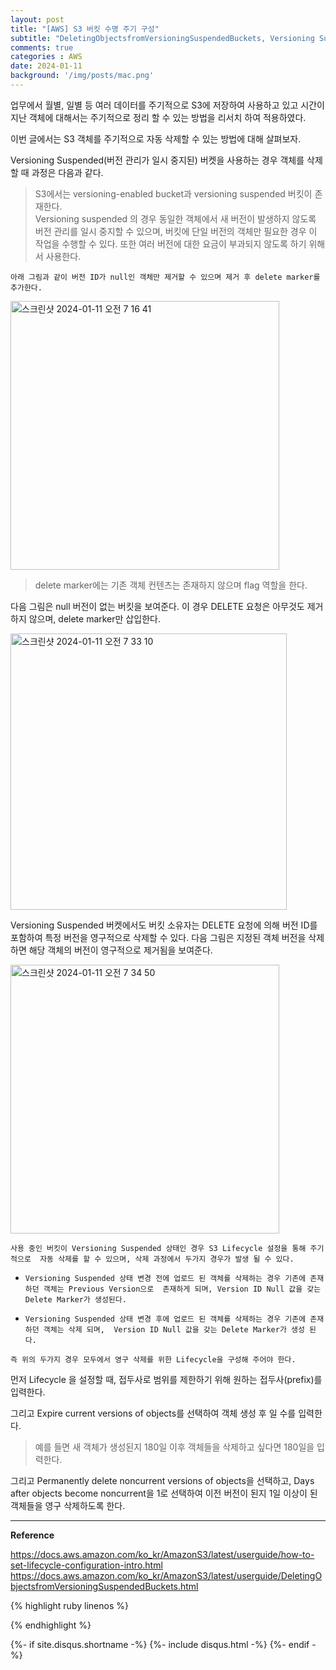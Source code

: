 ```yaml
---
layout: post
title: "[AWS] S3 버킷 수명 주기 구성"
subtitle: "DeletingObjectsfromVersioningSuspendedBuckets, Versioning Suspended Bucket Lifecycle"
comments: true
categories : AWS
date: 2024-01-11
background: '/img/posts/mac.png'
---
```


업무에서 월별, 일별 등 여러 데이터를 주기적으로 S3에 저장하여 사용하고 있고 
시간이 지난 객체에 대해서는 주기적으로 정리 할 수 있는 방법을 리서치 하여 적용하였다.   

이번 글에서는 S3 객체를 주기적으로 자동 삭제할 수 있는 방법에 대해 살펴보자.   

Versioning Suspended(버전 관리가 일시 중지된) 버켓을 사용하는 경우 객체를 
삭제할 때 과정은 다음과 같다.   

> S3에서는 versioning-enabled bucket과 versioning suspended 버킷이 존재한다.   
> Versioning suspended 의 경우 동일한 객체에서 새 버전이 발생하지 않도록 버전 관리를 일시 중지할 수 있으며, 버킷에 단일 버전의 객체만 
필요한 경우 이 작업을 수행할 수 있다. 또한 여러 버전에 대한 요금이 부과되지 않도록 하기 위해서 사용한다.   

`아래 그림과 같이 버전 ID가 null인 객체만 제거할 수 있으며 제거 후 delete marker를 추가한다.`      

<img width="430" alt="스크린샷 2024-01-11 오전 7 16 41" src="https://github.com/WonYong-Jang/Pharmacy-Recommendation/assets/26623547/903ccdd7-27ab-4b0d-a2cc-32864c3f3277">     

> delete marker에는 기존 객체 컨텐츠는 존재하지 않으며 flag 역할을 한다.  

다음 그림은 null 버전이 없는 버킷을 보여준다. 이 경우 DELETE 요청은 아무것도 제거하지 않으며, delete marker만 삽입한다.   

<img width="442" alt="스크린샷 2024-01-11 오전 7 33 10" src="https://github.com/WonYong-Jang/Pharmacy-Recommendation/assets/26623547/8456683f-282d-48b1-8327-0ab0e0251944">   


Versioning Suspended 버켓에서도 버킷 소유자는 DELETE 요청에 의해 버전 ID를 포함하여 특정 버전을 영구적으로
삭제할 수 있다. 다음 그림은 지정된 객체 버전을 삭제하면 해당 객체의 버전이 영구적으로 제거됨을 보여준다.     

<img width="430" alt="스크린샷 2024-01-11 오전 7 34 50" src="https://github.com/WonYong-Jang/Pharmacy-Recommendation/assets/26623547/f5a0c4d3-7d17-4cac-b13c-3b340f6bfc97">

`사용 중인 버킷이 Versioning Suspended 상태인 경우 S3 Lifecycle 설정을 통해 주기적으로 
자동 삭제를 할 수 있으며, 삭제 과정에서 두가지 경우가 발생 될 수 있다.`    

- `Versioning Suspended 상태 변경 전에 업로드 된 객체를 삭제하는 경우 기존에 존재하던 객체는 Previous Version으로 
존재하게 되며, Version ID Null 값을 갖는 Delete Marker가 생성된다.`      

- `Versioning Suspended 상태 변경 후에 업로드 된 객체를 삭제하는 경우 기존에 존재하던 객체는 삭제 되며, 
    Version ID Null 값을 갖는 Delete Marker가 생성 된다.`      

`즉 위의 두가지 경우 모두에서 영구 삭제를 위한 Lifecycle을 구성해 주어야 한다.`   


먼저 Lifecycle 을 설정할 때, 접두사로 범위를 제한하기 위해 원하는 접두사(prefix)를 입력한다.   

그리고 Expire current versions of objects를 선택하여 객체 생성 후 일 수를 입력한다.   

> 예를 들면 새 객체가 생성된지 180일 이후 객체들을 삭제하고 싶다면 180일을 입력한다.   

그리고 Permanently delete noncurrent versions of objects을 선택하고, Days after objects become noncurrent을 1로 선택하여 
이전 버전이 된지 1일 이상이 된 객체들을 영구 삭제하도록 한다.   



- - -   

**Reference**

<https://docs.aws.amazon.com/ko_kr/AmazonS3/latest/userguide/how-to-set-lifecycle-configuration-intro.html>   
<https://docs.aws.amazon.com/ko_kr/AmazonS3/latest/userguide/DeletingObjectsfromVersioningSuspendedBuckets.html>   

{% highlight ruby linenos %}


{% endhighlight %}


{%- if site.disqus.shortname -%}
    {%- include disqus.html -%}
{%- endif -%}

